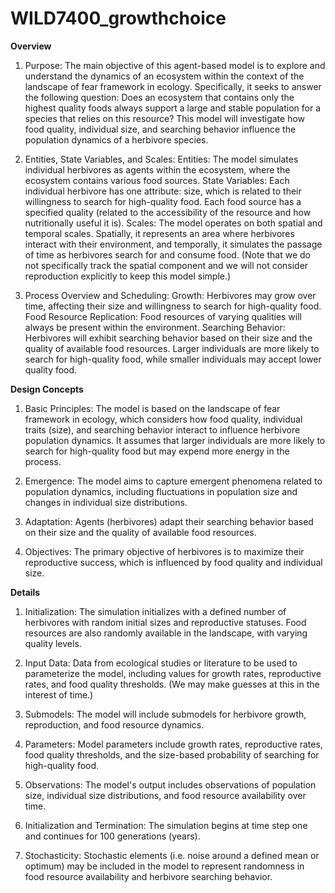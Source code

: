 # WILD7400_growthchoice

**Overview**

1. Purpose:
The main objective of this agent-based model is to explore and understand the dynamics of an ecosystem within the context of the landscape of fear framework in ecology. Specifically, it seeks to answer the following question: Does an ecosystem that contains only the highest quality foods always support a large and stable population for a species that relies on this resource? This model will investigate how food quality, individual size, and searching behavior influence the population dynamics of a herbivore species.

2. Entities, State Variables, and Scales:
Entities: The model simulates individual herbivores as agents within the ecosystem, where the ecosystem contains various food sources.
State Variables: Each individual herbivore has one attribute: size, which is related to their willingness to search for high-quality food. Each food source has a specified quality (related to the accessibility of the resource and how nutritionally useful it is).
Scales: The model operates on both spatial and temporal scales. Spatially, it represents an area where herbivores interact with their environment, and temporally, it simulates the passage of time as herbivores search for and consume food. (Note that we do not specifically track the spatial component and we will not consider reproduction explicitly to keep this model simple.)

3. Process Overview and Scheduling:
Growth: Herbivores may grow over time, affecting their size and willingness to search for high-quality food.
Food Resource Replication: Food resources of varying qualities will always be present within the environment.
Searching Behavior: Herbivores will exhibit searching behavior based on their size and the quality of available food resources. Larger individuals are more likely to search for high-quality food, while smaller individuals may accept lower quality food.


**Design Concepts**

1. Basic Principles: The model is based on the landscape of fear framework in ecology, which considers how food quality, individual traits (size), and searching behavior interact to influence herbivore population dynamics. It assumes that larger individuals are more likely to search for high-quality food but may expend more energy in the process.

2. Emergence: The model aims to capture emergent phenomena related to population dynamics, including fluctuations in population size and changes in individual size distributions.

3. Adaptation: Agents (herbivores) adapt their searching behavior based on their size and the quality of available food resources.

4. Objectives: The primary objective of herbivores is to maximize their reproductive success, which is influenced by food quality and individual size.


**Details**

1. Initialization: The simulation initializes with a defined number of herbivores with random initial sizes and reproductive statuses. Food resources are also randomly available in the landscape, with varying quality levels.

2. Input Data: Data from ecological studies or literature to be used to parameterize the model, including values for growth rates, reproductive rates, and food quality thresholds. (We may make guesses at this in the interest of time.)

3. Submodels: The model will include submodels for herbivore growth, reproduction, and food resource dynamics.

4. Parameters: Model parameters include growth rates, reproductive rates, food quality thresholds, and the size-based probability of searching for high-quality food.

5. Observations: The model's output includes observations of population size, individual size distributions, and food resource availability over time.

6. Initialization and Termination: The simulation begins at time step one and continues for 100 generations (years).

7. Stochasticity: Stochastic elements (i.e. noise around a defined mean or optimum) may be included in the model to represent randomness in food resource availability and herbivore searching behavior.
